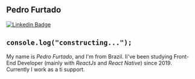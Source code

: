 ## Pedro Furtado
 [![Linkedin Badge](https://img.shields.io/badge/-LinkedIn-blue?style=flat-square&logo=Linkedin&logoColor=white&link=https://www.linkedin.com/in/pedro-paulo-furtado-engcomp/)](https://www.linkedin.com/in/pedro-paulo-furtado-engcomp/) 
 
## `console.log("constructing...");`
My name is *Pedro Furtado*, and I'm from Brazil. Ii've been studying Front-End Developer (mainly with *ReactJs* and *React Native*) since 2019. Currently I work as a ti support.
